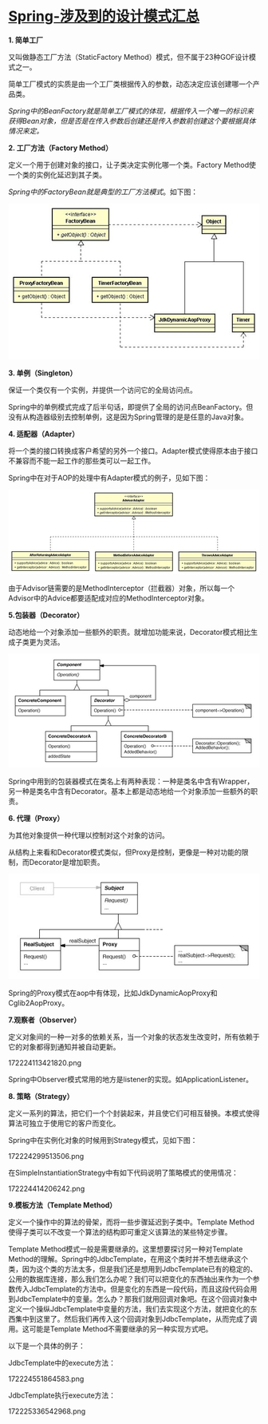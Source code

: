 # [Spring-涉及到的设计模式汇总](https://www.cnblogs.com/hwaggLee/p/4510687.html)

**1. 简单工厂**

又叫做静态工厂方法（StaticFactory Method）模式，但不属于23种GOF设计模式之一。

简单工厂模式的实质是由一个工厂类根据传入的参数，动态决定应该创建哪一个产品类。

_Spring中的BeanFactory就是简单工厂模式的体现，根据传入一个唯一的标识来获得Bean对象，但是否是在传入参数后创建还是传入参数前创建这个要根据具体情况来定。_

**2. 工厂方法（Factory Method）**

定义一个用于创建对象的接口，让子类决定实例化哪一个类。Factory Method使一个类的实例化延迟到其子类。

_Spring中的FactoryBean就是典型的工厂方法模式_。如下图：

![img](/static/image/172221089043885.png)

**3. 单例（Singleton）**

保证一个类仅有一个实例，并提供一个访问它的全局访问点。

Spring中的单例模式完成了后半句话，即提供了全局的访问点BeanFactory。但没有从构造器级别去控制单例，这是因为Spring管理的是是任意的Java对象。

**4. 适配器（Adapter）**

将一个类的接口转换成客户希望的另外一个接口。Adapter模式使得原本由于接口不兼容而不能一起工作的那些类可以一起工作。

Spring中在对于AOP的处理中有Adapter模式的例子，见如下图：

![img](/static/image/172222151238548.png)

由于Advisor链需要的是MethodInterceptor（拦截器）对象，所以每一个Advisor中的Advice都要适配成对应的MethodInterceptor对象。

**5.包装器（Decorator）**

动态地给一个对象添加一些额外的职责。就增加功能来说，Decorator模式相比生成子类更为灵活。

![img](/static/image/172223026393497.png)

Spring中用到的包装器模式在类名上有两种表现：一种是类名中含有Wrapper，另一种是类名中含有Decorator。基本上都是动态地给一个对象添加一些额外的职责。

**6. 代理（Proxy）**

为其他对象提供一种代理以控制对这个对象的访问。

从结构上来看和Decorator模式类似，但Proxy是控制，更像是一种对功能的限制，而Decorator是增加职责。

![img](/static/image/172223379049538.png)

Spring的Proxy模式在aop中有体现，比如JdkDynamicAopProxy和Cglib2AopProxy。

**7.观察者（Observer）**

定义对象间的一种一对多的依赖关系，当一个对象的状态发生改变时，所有依赖于它的对象都得到通知并被自动更新。

172224113421820.png

Spring中Observer模式常用的地方是listener的实现。如ApplicationListener。

**8. 策略（Strategy）**

定义一系列的算法，把它们一个个封装起来，并且使它们可相互替换。本模式使得算法可独立于使用它的客户而变化。

Spring中在实例化对象的时候用到Strategy模式，见如下图：

172224299513506.png

在SimpleInstantiationStrategy中有如下代码说明了策略模式的使用情况：

172224414206242.png

**9.模板方法（Template Method）**

定义一个操作中的算法的骨架，而将一些步骤延迟到子类中。Template Method使得子类可以不改变一个算法的结构即可重定义该算法的某些特定步骤。

Template Method模式一般是需要继承的。这里想要探讨另一种对Template Method的理解。Spring中的JdbcTemplate，在用这个类时并不想去继承这个类，因为这个类的方法太多，但是我们还是想用到JdbcTemplate已有的稳定的、公用的数据库连接，那么我们怎么办呢？我们可以把变化的东西抽出来作为一个参数传入JdbcTemplate的方法中。但是变化的东西是一段代码，而且这段代码会用到JdbcTemplate中的变量。怎么办？那我们就用回调对象吧。在这个回调对象中定义一个操纵JdbcTemplate中变量的方法，我们去实现这个方法，就把变化的东西集中到这里了。然后我们再传入这个回调对象到JdbcTemplate，从而完成了调用。这可能是Template Method不需要继承的另一种实现方式吧。

以下是一个具体的例子：

JdbcTemplate中的execute方法：

172224551864583.png

JdbcTemplate执行execute方法：

172225336542968.png

